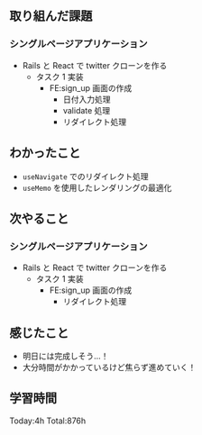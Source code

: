 ## 取り組んだ課題

### シングルページアプリケーション

- Rails と React で twitter クローンを作る
  - タスク 1 実装
    - FE:sign_up 画面の作成
      - 日付入力処理
      - validate 処理
      - リダイレクト処理

## わかったこと

- `useNavigate` でのリダイレクト処理
- `useMemo` を使用したレンダリングの最適化

## 次やること

### シングルページアプリケーション

- Rails と React で twitter クローンを作る
  - タスク 1 実装
    - FE:sign_up 画面の作成
      - リダイレクト処理

## 感じたこと

- 明日には完成しそう...！
- 大分時間がかかっているけど焦らず進めていく！

## 学習時間

Today:4h Total:876h
